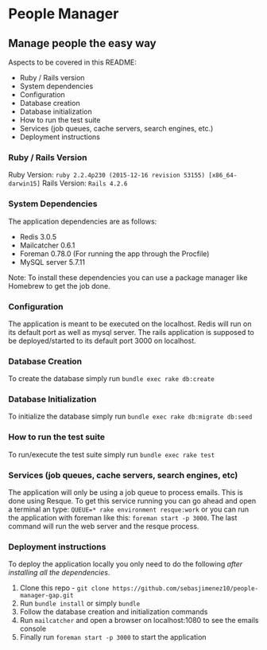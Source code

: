 # People Manager
## Manage people the easy way

Aspects to be covered in this README:

* Ruby / Rails version
* System dependencies
* Configuration
* Database creation
* Database initialization
* How to run the test suite
* Services (job queues, cache servers, search engines, etc.)
* Deployment instructions


### Ruby / Rails Version

Ruby Version: `ruby 2.2.4p230 (2015-12-16 revision 53155) [x86_64-darwin15]`
Rails Version: `Rails 4.2.6`

### System Dependencies

The application dependencies are as follows:

* Redis 3.0.5
* Mailcatcher 0.6.1
* Foreman 0.78.0 (For running the app through the Procfile)
* MySQL server 5.7.11

Note: To install these dependencies you can use a package manager like Homebrew to get the job done.

### Configuration

The application is meant to be executed on the localhost. Redis will run on its default port as well as mysql server. The rails application is supposed to be deployed/started to its default port 3000 on localhost.

### Database Creation

To create the database simply run `bundle exec rake db:create`

### Database Initialization

To initialize the database simply run `bundle exec rake db:migrate db:seed`

### How to run the test suite

To run/execute the test suite simply run `bundle exec rake test`

### Services (job queues, cache servers, search engines, etc)

The application will only be using a job queue to process emails. This is done using Resque. To get this service running you can go ahead and open a terminal an type: `QUEUE=* rake environment resque:work` or you can run the application with foreman like this: `foreman start -p 3000`. The last command will run the web server and the resque process.

### Deployment instructions

To deploy the application locally you only need to do the following *after installing all the dependencies*.

1. Clone this repo - `git clone https://github.com/sebasjimenez10/people-manager-gap.git`
2. Run `bundle install` or simply `bundle`
3. Follow the database creation and initialization commands
4. Run `mailcatcher` and open a browser on localhost:1080 to see the emails console
5. Finally run `foreman start -p 3000` to start the application
